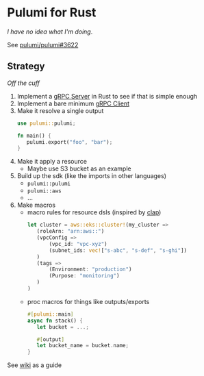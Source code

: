 # Pulumi for Rust

_I have no idea what I'm doing_.

See [pulumi/pulumi#3622][language-request]

## Strategy

_Off the cuff_

1. Implement a [gRPC Server][grpc-server] in Rust to see if that is simple enough
2. Implement a bare minimum [gRPC Client][grpc-client]
3. Make it resolve a single output
   ```rust
   use pulumi::pulumi;

   fn main() {
      pulumi.export("foo", "bar");
   }
   ```
4. Make it apply a resource
   - Maybe use S3 bucket as an example
6. Build up the sdk (like the imports in other languages)
   - `pulumi::pulumi`
   - `pulumi::aws`
   - ...
7. Make macros
   - macro rules for resource dsls (inspired by [clap])
     ```rust
     let cluster = aws::eks::cluster!(my_cluster =>
        (roleArn: "arn:aws::")
        (vpcConfig =>
            (vpc_id: "vpc-xyz")
            (subnet_ids: vec!["s-abc", "s-def", "s-ghi"])
        )
        (tags =>
            (Environment: "production")
            (Purpose: "monitoring")
        )
     )
     ```
   - proc macros for things like outputs/exports
     ```rust
     #[pulumi::main]
     async fn stack() {
        let bucket = ...;

        #[output]
        let bucket_name = bucket.name;
     }
     ```

See [wiki][language-implementation-guide] as a guide

[grpc-server]: https://github.com/pulumi/pulumi/blob/master/sdk/proto/language.proto
[grpc-client]: https://github.com/pulumi/pulumi/blob/master/sdk/proto/resource.proto
[language-request]: https://github.com/pulumi/pulumi/issues/3622
[clap]: https://github.com/clap-rs/clap#using-macros
[language-implementation-guide]: https://github.com/pulumi/pulumi/wiki/New-Language-Bring-Up
